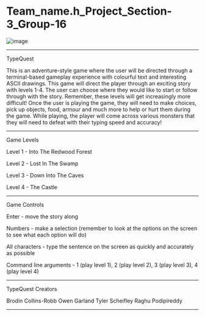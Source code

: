 # Team_name.h_Project_Section-3_Group-16

![image](https://user-images.githubusercontent.com/85836332/161178488-8d2c5922-0773-4f3c-9eee-d0a35847ae0a.png)


---------------------------------------------------------------------------------------------------------------------
TypeQuest

This is an adventure-style game where the user will be directed through a terminal-based gameplay experience with colourful text and interesting ASCII drawings. This game will direct the player through an exciting story with levels 1-4. The user can choose where they would like to start or follow through with the story. Remember, these levels will get increasingly more difficult! Once the user is playing the game, they will need to make choices, pick up objects, food, armour and much more to help or hurt them during the game. While playing, the player will come across various monsters that they will need to defeat with their typing speed and accuracy! 

---------------------------------------------------------------------------------------------------------------------
Game Levels

Level 1 - Into The Redwood Forest

Level 2 - Lost In The Swamp

Level 3 - Down Into The Caves

Level 4 - The Castle

---------------------------------------------------------------------------------------------------------------------
Game Controls 

Enter - move the story along

Numbers - make a selection (remember to look at the options on the screen to see what each option will do)

All characters - type the sentence on the screen as quickly and accurately as possible

Command line arguments - 1 (play level 1), 2 (play level 2), 3 (play level 3), 4 (play level 4)

---------------------------------------------------------------------------------------------------------------------
TypeQuest Creators 

Brodin Collins-Robb
Owen Garland
Tyler Scheifley
Raghu Podipireddy

---------------------------------------------------------------------------------------------------------------------
